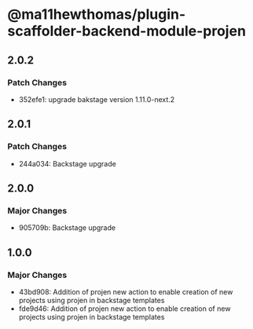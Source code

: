 # @ma11hewthomas/plugin-scaffolder-backend-module-projen

## 2.0.2

### Patch Changes

- 352efe1: upgrade bakstage version 1.11.0-next.2

## 2.0.1

### Patch Changes

- 244a034: Backstage upgrade

## 2.0.0

### Major Changes

- 905709b: Backstage upgrade

## 1.0.0

### Major Changes

- 43bd908: Addition of projen new action to enable creation of new projects using projen in backstage templates
- fde9d46: Addition of projen new action to enable creation of new projects using projen in backstage templates
